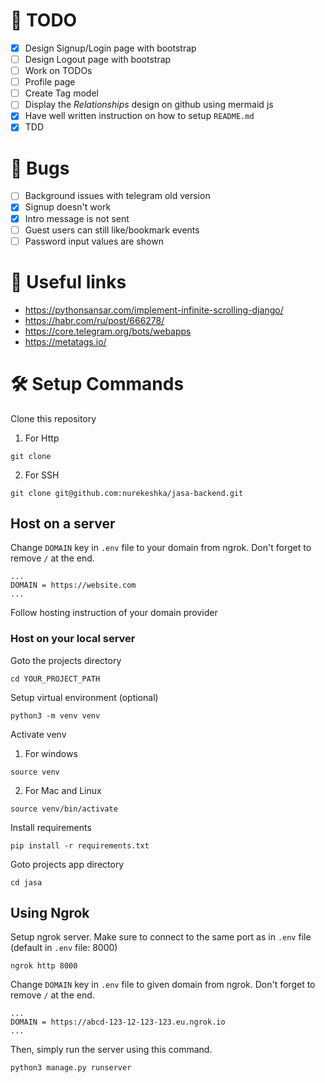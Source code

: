 # 📝 TODO
- [x] Design Signup/Login page with bootstrap
- [ ] Design Logout page with bootstrap
- [ ] Work on TODOs
- [ ] Profile page
- [ ] Create Tag model
- [ ] Display the *Relationships* design on github using mermaid js
- [x] Have well written instruction on how to setup `README.md`
- [x] TDD 

# 🐛 Bugs
- [ ] Background issues with telegram old version
- [x] Signup doesn't work
- [x] Intro message is not sent
- [ ] Guest users can still like/bookmark events
- [ ] Password input values are shown

# 🔗 Useful links
- https://pythonsansar.com/implement-infinite-scrolling-django/
- https://habr.com/ru/post/666278/
- https://core.telegram.org/bots/webapps
- https://metatags.io/



# 🛠 Setup Commands
Clone this repository
1. For Http
```
git clone 
```
2. For SSH
```
git clone git@github.com:nurekeshka/jasa-backend.git
```


## Host on a server
Change `DOMAIN` key in `.env` file to your domain from ngrok. Don't forget to remove `/` at the end.
```
...
DOMAIN = https://website.com
...
```

Follow hosting instruction of your domain provider

### Host on your local server
Goto the projects directory
```
cd YOUR_PROJECT_PATH
```

Setup virtual environment (optional)
```
python3 -m venv venv
```

Activate venv
1. For windows
```
source venv
```
2. For Mac and Linux
```
source venv/bin/activate
```

Install requirements
```
pip install -r requirements.txt
```

Goto projects app directory
```
cd jasa
```

## Using Ngrok

Setup ngrok server. Make sure to connect to the same port as in `.env` file (default in `.env` file: 8000)
```
ngrok http 8000
```

Change `DOMAIN` key in `.env` file to given domain from ngrok. Don't forget to remove `/` at the end.
```
...
DOMAIN = https://abcd-123-12-123-123.eu.ngrok.io
...
```

Then, simply run the server using this command.
```
python3 manage.py runserver
```

